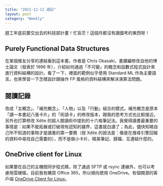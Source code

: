 ```yaml
---
title: "2021-12-12 週記"
layout: post
category: "Weekly"
---
```


趕工年底前要交出去的科技部計畫！忙盲茫！這個月都沒有讀國考的東西呀！

## Purely Functional Data Structures

在某個推友分享的連結看到這本書。作者是 Chris Okasaki，書擴編修改自他的博士論文（發表於 1996 年），介紹如何通過「不可變」的概念和函數式程式設計來進行資料結構的設計。看了一下，裡面的範例似乎使用 Standard ML 作為主要語言。也來學習一下怎樣設計跟操作 FP 風格的資料結構來解決演算法問題。

## 閱讀記錄

改成「主概念」、「補充概念」、「人物」以及「行動」組合的模式。補充概念是原本「讀一本書記八張卡片」的「術語卡」的修改版本，跟我的思考方式也比較接近。另外也打算修改 Xdite 的超人閱讀術中提到的十六格筆記法。我覺得讀書最重要的事情是：如果不能拓展或打破現有認知的疆界，這書就白讀了；為此，儘快知曉自己所不知道的事物才是讀書的第一要務（按 Xdite 的說法是：像是在搜尋引擎回報的資料中尋找自己需要的），而不是做小卡片、精美筆記、歸檔、互連結什麼的。

## OneDrive client for Linux

如果要在自己的主機間同步程式碼，除了通過 SFTP 或 rsync 連線外，也可以考慮用雲硬碟。目前我有購買 Office 365，所以傾向使用 OneDrive。有個開源的客戶端 [OneDrive Client for Linux](https://github.com/abraunegg/onedrive)。
